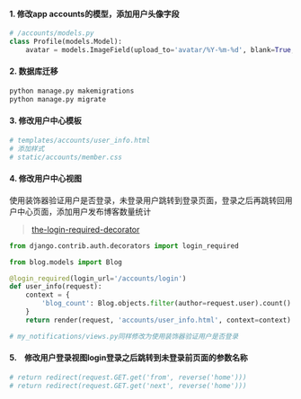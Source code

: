 #### 1. 修改app accounts的模型，添加用户头像字段
```python
# /accounts/models.py
class Profile(models.Model):
    avatar = models.ImageField(upload_to='avatar/%Y-%m-%d', blank=True, verbose_name='用户头像')
```
#### 2. 数据库迁移
```python
python manage.py makemigrations
python manage.py migrate
```
#### 3. 修改用户中心模板
```python
# templates/accounts/user_info.html
# 添加样式
# static/accounts/member.css
```

#### 4. 修改用户中心视图
使用装饰器验证用户是否登录，未登录用户跳转到登录页面，登录之后再跳转回用户中心页面，添加用户发布博客数量统计
> [the-login-required-decorator](https://docs.djangoproject.com/en/2.2/topics/auth/default/#the-login-required-decorator)
```python
from django.contrib.auth.decorators import login_required

from blog.models import Blog

@login_required(login_url='/accounts/login')
def user_info(request):
    context = {
        'blog_count': Blog.objects.filter(author=request.user).count()
    }
    return render(request, 'accounts/user_info.html', context=context)

# my_notifications/views.py同样修改为使用装饰器验证用户是否登录
```

#### 5.　修改用户登录视图login登录之后跳转到未登录前页面的参数名称
```python
# return redirect(request.GET.get('from', reverse('home')))
# return redirect(request.GET.get('next', reverse('home')))
```